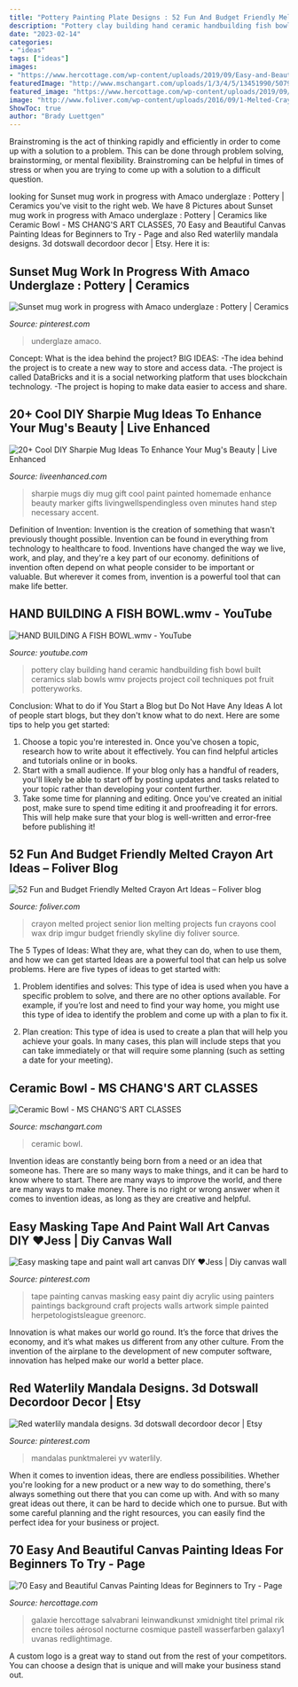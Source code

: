 ```yaml
---
title: "Pottery Painting Plate Designs : 52 Fun And Budget Friendly Melted Crayon Art Ideas – Foliver Blog"
description: "Pottery clay building hand ceramic handbuilding fish bowl built ceramics slab bowls wmv projects project coil techniques pot fruit potteryworks"
date: "2023-02-14"
categories:
- "ideas"
tags: ["ideas"]
images:
- "https://www.hercottage.com/wp-content/uploads/2019/09/Easy-and-Beautiful-Canvas-Painting-Ideas-for-Beginners-to-Try-31.jpg"
featuredImage: "http://www.mschangart.com/uploads/1/3/4/5/13451990/507922_orig.jpg"
featured_image: "https://www.hercottage.com/wp-content/uploads/2019/09/Easy-and-Beautiful-Canvas-Painting-Ideas-for-Beginners-to-Try-31.jpg"
image: "http://www.foliver.com/wp-content/uploads/2016/09/1-Melted-Crayon-Art-Lion-.jpg"
ShowToc: true
author: "Brady Luettgen"
---
```



Brainstroming is the act of thinking rapidly and efficiently in order to come up with a solution to a problem. This can be done through problem solving, brainstorming, or mental flexibility. Brainstroming can be helpful in times of stress or when you are trying to come up with a solution to a difficult question.

	

		
looking for Sunset mug work in progress with Amaco underglaze : Pottery | Ceramics you've visit to the right web. We have 8 Pictures about Sunset mug work in progress with Amaco underglaze : Pottery | Ceramics like Ceramic Bowl - MS CHANG&#039;S ART CLASSES, 70 Easy and Beautiful Canvas Painting Ideas for Beginners to Try - Page and also Red waterlily mandala designs. 3d dotswall decordoor decor | Etsy. Here it is:
		
    
## Sunset Mug Work In Progress With Amaco Underglaze : Pottery | Ceramics

<img loading=lazy src="https://i.pinimg.com/736x/d4/dc/ba/d4dcbaac992b67f0fef98e875ce8f5d8.jpg" onerror="this.onerror=null;this.src='https://tse1.mm.bing.net/th?id=OIP.dzTRobnCLXR7JKdzpy3P9wHaJQ&amp;pid=15.1';" alt="Sunset mug work in progress with Amaco underglaze : Pottery | Ceramics">

_Source: pinterest.com_

>underglaze amaco. 

	

Concept: What is the idea behind the project?
BIG IDEAS: 
-The idea behind the project is to create a new way to store and access data. 
-The project is called DataBricks and it is a social networking platform that uses blockchain technology. 
-The project is hoping to make data easier to access and share.

    
## 20+ Cool DIY Sharpie Mug Ideas To Enhance Your Mug&#039;s Beauty | Live Enhanced

<img loading=lazy src="http://www.liveenhanced.com/wp-content/uploads/2018/01/DIY-sharpie-mugs-ideas-1.jpg" onerror="this.onerror=null;this.src='https://tse1.mm.bing.net/th?id=OIP.3DofCMv7qSEN86-8O_JkEgHaEo&amp;pid=15.1';" alt="20+ Cool DIY Sharpie Mug Ideas To Enhance Your Mug&#039;s Beauty | Live Enhanced">

_Source: liveenhanced.com_

>sharpie mugs diy mug gift cool paint painted homemade enhance beauty marker gifts livingwellspendingless oven minutes hand step necessary accent. 

	

Definition of Invention:
Invention is the creation of something that wasn't previously thought possible. Invention can be found in everything from technology to healthcare to food. Inventions have changed the way we live, work, and play, and they're a key part of our economy. definitions of invention often depend on what people consider to be important or valuable. But wherever it comes from, invention is a powerful tool that can make life better.

    
## HAND BUILDING A FISH BOWL.wmv - YouTube

<img loading=lazy src="https://i.ytimg.com/vi/IWiNcOA2qic/hqdefault.jpg" onerror="this.onerror=null;this.src='https://tse2.mm.bing.net/th?id=OIP.kAOOKPoSB22vQNB6oEpDcwHaFj&amp;pid=15.1';" alt="HAND BUILDING A FISH BOWL.wmv - YouTube">

_Source: youtube.com_

>pottery clay building hand ceramic handbuilding fish bowl built ceramics slab bowls wmv projects project coil techniques pot fruit potteryworks. 

	

Conclusion: What to do if You Start a Blog but Do Not Have Any Ideas
A lot of people start blogs, but they don't know what to do next. Here are some tips to help you get started: 
1) Choose a topic you're interested in. Once you've chosen a topic, research how to write about it effectively. You can find helpful articles and tutorials online or in books.
2) Start with a small audience. If your blog only has a handful of readers, you'll likely be able to start off by posting updates and tasks related to your topic rather than developing your content further. 
3) Take some time for planning and editing. Once you've created an initial post, make sure to spend time editing it and proofreading it for errors. This will help make sure that your blog is well-written and error-free before publishing it!

    
## 52 Fun And Budget Friendly Melted Crayon Art Ideas – Foliver Blog

<img loading=lazy src="http://www.foliver.com/wp-content/uploads/2016/09/1-Melted-Crayon-Art-Lion-.jpg" onerror="this.onerror=null;this.src='https://tse2.mm.bing.net/th?id=OIP.0-owxhC6T6F--8ifeMgD2wHaJ4&amp;pid=15.1';" alt="52 Fun and Budget Friendly Melted Crayon Art Ideas – Foliver blog">

_Source: foliver.com_

>crayon melted project senior lion melting projects fun crayons cool wax drip imgur budget friendly skyline diy foliver source. 

	

The 5 Types of Ideas: What they are, what they can do, when to use them, and how we can get started
Ideas are a powerful tool that can help us solve problems. Here are five types of ideas to get started with:
1. Problem identifies and solves: This type of idea is used when you have a specific problem to solve, and there are no other options available. For example, if you’re lost and need to find your way home, you might use this type of idea to identify the problem and come up with a plan to fix it.

2. Plan creation: This type of idea is used to create a plan that will help you achieve your goals. In many cases, this plan will include steps that you can take immediately or that will require some planning (such as setting a date for your meeting).


    
## Ceramic Bowl - MS CHANG&#039;S ART CLASSES

<img loading=lazy src="http://www.mschangart.com/uploads/1/3/4/5/13451990/507922_orig.jpg" onerror="this.onerror=null;this.src='https://tse4.mm.bing.net/th?id=OIP.I0csgpeELNtEOWVOlNwRWgHaFu&amp;pid=15.1';" alt="Ceramic Bowl - MS CHANG&#039;S ART CLASSES">

_Source: mschangart.com_

>ceramic bowl. 

	

Invention ideas are constantly being born from a need or an idea that someone has. There are so many ways to make things, and it can be hard to know where to start. There are many ways to improve the world, and there are many ways to make money. There is no right or wrong answer when it comes to invention ideas, as long as they are creative and helpful.

    
## Easy Masking Tape And Paint Wall Art Canvas DIY ♥Jess | Diy Canvas Wall

<img loading=lazy src="https://i.pinimg.com/736x/0c/52/35/0c523530a96acf71e4041dc11a067d11--masking-tape-canvas-masking-tape-painting.jpg" onerror="this.onerror=null;this.src='https://tse1.mm.bing.net/th?id=OIP.SJYdy3o0vZw2l3ohUGO_rAHaJ4&amp;pid=15.1';" alt="Easy masking tape and paint wall art canvas DIY ♥Jess | Diy canvas wall">

_Source: pinterest.com_

>tape painting canvas masking easy paint diy acrylic using painters paintings background craft projects walls artwork simple painted herpetologistsleague greenorc. 

	

Innovation is what makes our world go round. It’s the force that drives the economy, and it’s what makes us different from any other culture. From the invention of the airplane to the development of new computer software, innovation has helped make our world a better place.

    
## Red Waterlily Mandala Designs. 3d Dotswall Decordoor Decor | Etsy

<img loading=lazy src="https://i.pinimg.com/736x/11/54/b5/1154b57c29fb1e439bb2c84cf8eab71d.jpg" onerror="this.onerror=null;this.src='https://tse2.mm.bing.net/th?id=OIP.rX9mnKbCAKJ4YBVF9x22yAHaJ4&amp;pid=15.1';" alt="Red waterlily mandala designs. 3d dotswall decordoor decor | Etsy">

_Source: pinterest.com_

>mandalas punktmalerei yv waterlily. 

	

When it comes to invention ideas, there are endless possibilities. Whether you're looking for a new product or a new way to do something, there's always something out there that you can come up with. And with so many great ideas out there, it can be hard to decide which one to pursue. But with some careful planning and the right resources, you can easily find the perfect idea for your business or project.

    
## 70 Easy And Beautiful Canvas Painting Ideas For Beginners To Try - Page

<img loading=lazy src="https://www.hercottage.com/wp-content/uploads/2019/09/Easy-and-Beautiful-Canvas-Painting-Ideas-for-Beginners-to-Try-31.jpg" onerror="this.onerror=null;this.src='https://tse2.mm.bing.net/th?id=OIP.Iw9m3q_pfA97nm5WhHRPKAHaKc&amp;pid=15.1';" alt="70 Easy and Beautiful Canvas Painting Ideas for Beginners to Try - Page">

_Source: hercottage.com_

>galaxie hercottage salvabrani leinwandkunst xmidnight titel primal rik encre toiles aérosol nocturne cosmique pastell wasserfarben galaxy1 uvanas redlightimage. 

	

A custom logo is a great way to stand out from the rest of your competitors. You can choose a design that is unique and will make your business stand out.

